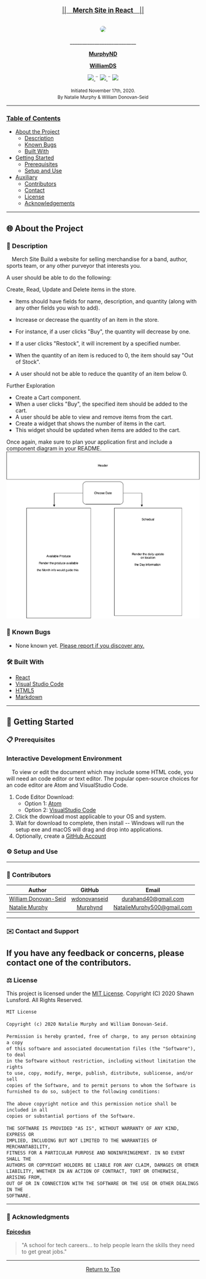 <br>
<p align="center">
  <u><big>||&emsp;<b><u>Merch Site in React</u></b>&emsp;||</big></u>
</p>
<p align="center">
    <!-- Project Avatar/Logo -->
    <br>
    <a href="https://github.com/Murphynd">
        <img style="border-radius: 100%" src="https://www.netclipart.com/pp/m/92-924206_basket-clipart-plastic-icon-png-shopping-baskets.png">
    </a>
    <p align="center">
      ___________________________
    </p>
    <!-- GitHub Link -->
    <p align="center">
        <a href="https://github.com/murphynd">
            <strong>MurphyND</strong>
        </a>
    </p>
      <p align="center">
        <a href="https://github.com/wdonovanseid">
            <strong>WilliamDS</strong>
        </a>
    </p>
    <!-- Project Shields -->
    <p align="center">
        <a href="https://github.com/LondresRi/README-Assistance/issues">
            <img src="https://img.shields.io/github/issues/LondresRi/README-Assistance?style=plastic">
        </a>
        ¨
        <a href="https://github.com/LondresRi/Best-ReadMe-Template/blob/master/LICENSE.txt">
            <img src="https://img.shields.io/github/license/LondresRi/README-Assistance?color=orange&style=plastic">
        </a>
        ¨
        <a href="https://linkedin.com/in/nataliedoraismurphy">
            <img src="https://img.shields.io/badge/-LinkedIn-black.svg?style=plastic&logo=linkedin&colorB=2867B2">
        </a>
    </p>    
</p>

<p align="center">
  <small>Initiated November 17th, 2020.</small>
  <br>
  <small>By Natalie Murphy & William Donovan-Seid</small>
</p>

------------------------------
### <u>Table of Contents</u>
* <a href="#🌐-about-the-project">About the Project</a>
    * <a href="#📖-description">Description</a>
    * <a href="#🦠-known-bugs">Known Bugs</a>
    * <a href="#🛠-built-with">Built With</a>
* <a href="#🏁-getting-started">Getting Started</a>
    * <a href="#📋-prerequisites">Prerequisites</a>
    * <a href="#⚙️-setup-and-use">Setup and Use</a>
* <a href="#🤝-contributors">Auxiliary</a>
    * <a href="#🤝-contributors">Contributors</a>
    * <a href="#✉️-contact-and-support">Contact</a>
    * <a href="#⚖️-license">License</a>
    * <a href="#🌟-acknowledgements">Acknowledgements</a>
    
------------------------------

## 🌐 About the Project

### 📖 Description
&emsp;Merch Site
Build a website for selling merchandise for a band, author, sports team, or any other purveyor that interests you.

A user should be able to do the following:

Create, Read, Update and Delete items in the store. 
- Items should have fields for name, description, and quantity (along with any other fields you wish to add).
- Increase or decrease the quantity of an item in the store. 
- For instance, if a user clicks "Buy", the quantity will decrease by one. 

- If a user clicks "Restock", it will increment by a specified number.
- When the quantity of an item is reduced to 0, the item should say "Out of Stock". 
- A user should not be able to reduce the quantity of an item below 0.


Further Exploration
- Create a Cart component. 
- When a user clicks "Buy", the specified item should be added to the cart.
 - A user should be able to view and remove items from the cart.
- Create a widget that shows the number of items in the cart. 
- This widget should be updated when items are added to the cart.

Once again, make sure to plan your application first and include a component diagram in your README.
<img src="https://github.com/murphynd/FarmersMarket/blob/master/Untitled%20Diagram.png">

### 🦠 Known Bugs

* None known yet. <a href="https://github.com/LondresRi/README-Assistance/issues">Please report if you discover any.</a>

### 🛠 Built With
* [React](https://reactjs.org/)
* [Visual Studio Code](https://code.visualstudio.com/)
* [HTML5](https://html.com/html5/)
* [Markdown](https://daringfireball.net/projects/markdown/)

------------------------------

## 🏁 Getting Started

### 📋 Prerequisites

### Interactive Development Environment

  &emsp;To view or edit the document which may include some HTML code, you will need an code editor or text editor. The popular open-source choices for an code editor are Atom and VisualStudio Code.

  1) Code Editor Download:
     * Option 1: [Atom](https://nodejs.org/en/)
     * Option 2: [VisualStudio Code](https://www.npmjs.com/)
  2) Click the download most applicable to your OS and system.
  3) Wait for download to complete, then install -- Windows will run the setup exe and macOS will drag and drop into applications.
  4) Optionally, create a [GitHub Account](https://github.com)

### ⚙️ Setup and Use


------------------------------

### 🤝 Contributors

| Author | GitHub | Email |
|--------|:------:|:-----:|
| [William Donovan-Seid](https://linkedin.com/in/wdonovanseid) | [wdonovanseid](https://github.com/wdonovanseid) |  [durahand40@gmail.com](mailto:durahand40@gmail.com) |
| [Natalie Murphy](https://linkedin.com/in/murphynd) | [Murphynd](https://github.com/Murphynd) |  [NatalieMurphy500@gmail.com](mailto:nataliemurphy500@gmail.com) |

------------------------------

### ✉️ Contact and Support

If you have any feedback or concerns, please contact one of the contributors.
------------------------------

### ⚖️ License

This project is licensed under the [MIT License](https://opensource.org/licenses/MIT). Copyright (C) 2020 Shawn Lunsford. All Rights Reserved.
```
MIT License

Copyright (c) 2020 Natalie Murphy and William Donovan-Seid.

Permission is hereby granted, free of charge, to any person obtaining a copy
of this software and associated documentation files (the "Software"), to deal
in the Software without restriction, including without limitation the rights
to use, copy, modify, merge, publish, distribute, sublicense, and/or sell
copies of the Software, and to permit persons to whom the Software is
furnished to do so, subject to the following conditions:

The above copyright notice and this permission notice shall be included in all
copies or substantial portions of the Software.

THE SOFTWARE IS PROVIDED "AS IS", WITHOUT WARRANTY OF ANY KIND, EXPRESS OR
IMPLIED, INCLUDING BUT NOT LIMITED TO THE WARRANTIES OF MERCHANTABILITY,
FITNESS FOR A PARTICULAR PURPOSE AND NONINFRINGEMENT. IN NO EVENT SHALL THE
AUTHORS OR COPYRIGHT HOLDERS BE LIABLE FOR ANY CLAIM, DAMAGES OR OTHER
LIABILITY, WHETHER IN AN ACTION OF CONTRACT, TORT OR OTHERWISE, ARISING FROM,
OUT OF OR IN CONNECTION WITH THE SOFTWARE OR THE USE OR OTHER DEALINGS IN THE
SOFTWARE.
```

------------------------------

### 🌟 Acknowledgments

#### [Epicodus](https://www.epicodus.com/)
>"A school for tech careers... to help people learn the skills they need to get great jobs."

------------------------------

<center><a href="#">Return to Top</a></center>